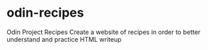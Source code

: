 # odin-recipes
Odin Project Recipes
Create a website of recipes in order to better understand and practice HTML writeup

